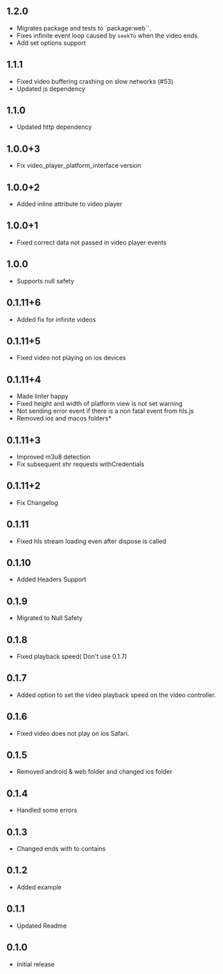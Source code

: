 ## 1.2.0
* Migrates package and tests to `package:web``.
* Fixes infinite event loop caused by `seekTo` when the video ends.
* Add set options support
## 1.1.1
* Fixed video buffering crashing on slow networks (#53)
* Updated js dependency
## 1.1.0
* Updated http dependency
## 1.0.0+3
* Fix video_player_platform_interface version
## 1.0.0+2
* Added inline attribute to video player
## 1.0.0+1
* Fixed correct data not passed in video player events
## 1.0.0
* Supports null safety
## 0.1.11+6
* Added fix for infinite videos
## 0.1.11+5
* Fixed video not playing on ios devices
## 0.1.11+4
* Made linter happy
* Fixed height and width of platform view is not set warning
* Not sending error event if there is a non fatal event from hls.js
* Removed ios and macos folders*
## 0.1.11+3
* Improved m3u8 detection
* Fix subsequent xhr requests withCredentials
## 0.1.11+2
* Fix Changelog
## 0.1.11
* Fixed hls stream loading even after dispose is called
## 0.1.10
* Added Headers Support
## 0.1.9
* Migrated to Null Safety
## 0.1.8
* Fixed playback speed( Don't use 0.1.7)
## 0.1.7
* Added option to set the video playback speed on the video controller.
## 0.1.6
* Fixed video does not play on ios Safari.
## 0.1.5
* Removed android & web folder and changed ios folder
## 0.1.4
* Handled some errors
## 0.1.3
* Changed ends with to contains
## 0.1.2
* Added example
## 0.1.1
* Updated Readme
## 0.1.0
* Initial release

